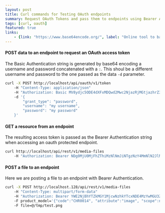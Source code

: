 ```yaml
---
layout: post
title: Curl commands for Testing OAuth endpoints  
summary: Request OAuth Tokens and pass them to endpoints using Bearer Authentication.
tags: [curl, oauth]
featured: true
links:
    - {link: "https://www.base64encode.org/", label: "Online tool to base64 encode a string"}        
---
```


#### POST data to an endpoint to request an OAuth access token 

The Basic Authentication string is generated by base64 encoding a username and password concatenated 
with a `:`.  This shoul be a different username and password to the one passed as the data `-d` parameter.  
```bash
curl -X POST http://localhost/api/oauth/v1/token 
    -H "Content-Type: application/json" 
    -H "Authorization: Basic MV8ydjc5ODE4dXFxMDQwd2Mwc2NjazRjMGtjazhrZ3cwNGdvb3dnZ29nZ3c4ODhjb2drNDo1ZDRiZTQ0azN1bzA0a2cwbzAwMG8wa3djNDgwOHN3ZzQ4c2N3czQ0NGcwMG9rNGMwbw==" 
    -d '{
        "grant_type": "password",
        "username": "my username",
        "password": "my password"
    }'
```

#### GET a resource from an endpoint 

The resulting access token is passed as the Bearer Authentication string when accessing an oauth protected endpoint.
```bash
curl http://localhost/api/rest/v1/media-files 
    -H "Authorization: Bearer NDg0MjU0MjFhZThiMzNlNmJiNTgzNzY4MmNlN2JlNDUyMTIxMDZjYmE2NjAyYmZmZDUxZDg5YzE0NjE2MTg1Yg"
```

#### POST a file to an endpoint

Here we are posting a file to an endpoint with Bearer Authentication.
```bash
curl -X POST http://localhost.128/api/rest/v1/media-files 
    -H "Content-Type: multipart/form-data" 
    -H "Authorization: Bearer YWE2NjBhYTZkMGY1MjcwNzhkYTcxNDE4MzYwMGU3ZjE5NWQzYzY2ZDRjOThhZWU5Nzk0MTk4ZjAwNzQwMjYwZQ" 
    -F product_model='{"code":"CHR0014", "attribute":"image", "scope":null, "locale":null}' 
    -F file=@/tmp/test.png
```